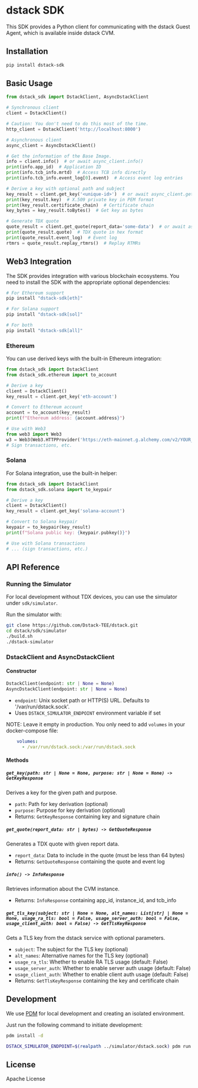 # dstack SDK

This SDK provides a Python client for communicating with the dstack Guest Agent, which is available inside dstack CVM.

## Installation

```bash
pip install dstack-sdk
```

## Basic Usage

```python
from dstack_sdk import DstackClient, AsyncDstackClient

# Synchronous client
client = DstackClient()

# Caution: You don't need to do this most of the time.
http_client = DstackClient('http://localhost:8000')

# Asynchronous client
async_client = AsyncDstackClient()

# Get the information of the Base Image.
info = client.info()  # or await async_client.info()
print(info.app_id)  # Application ID
print(info.tcb_info.mrtd)  # Access TCB info directly
print(info.tcb_info.event_log[0].event)  # Access event log entries

# Derive a key with optional path and subject
key_result = client.get_key('<unique-id>')  # or await async_client.get_key('<unique-id>')
print(key_result.key)  # X.509 private key in PEM format
print(key_result.certificate_chain)  # Certificate chain
key_bytes = key_result.toBytes()  # Get key as bytes

# Generate TDX quote
quote_result = client.get_quote(report_data='some-data')  # or await async_client.get_quote(report_data='some-data')
print(quote_result.quote)  # TDX quote in hex format
print(quote_result.event_log)  # Event log
rtmrs = quote_result.replay_rtmrs()  # Replay RTMRs
```

## Web3 Integration

The SDK provides integration with various blockchain ecosystems. You need to install the SDK with the appropriate optional dependencies:

```bash
# For Ethereum support
pip install "dstack-sdk[eth]"

# For Solana support
pip install "dstack-sdk[sol]"

# For both
pip install "dstack-sdk[all]"
```

### Ethereum

You can use derived keys with the built-in Ethereum integration:

```python
from dstack_sdk import DstackClient
from dstack_sdk.ethereum import to_account

# Derive a key
client = DstackClient()
key_result = client.get_key('eth-account')

# Convert to Ethereum account
account = to_account(key_result)
print(f"Ethereum address: {account.address}")

# Use with Web3
from web3 import Web3
w3 = Web3(Web3.HTTPProvider('https://eth-mainnet.g.alchemy.com/v2/YOUR_API_KEY'))
# Sign transactions, etc.
```

### Solana

For Solana integration, use the built-in helper:

```python
from dstack_sdk import DstackClient
from dstack_sdk.solana import to_keypair

# Derive a key
client = DstackClient()
key_result = client.get_key('solana-account')

# Convert to Solana keypair
keypair = to_keypair(key_result)
print(f"Solana public key: {keypair.pubkey()}")

# Use with Solana transactions
# ... (sign transactions, etc.)
```

## API Reference

### Running the Simulator

For local development without TDX devices, you can use the simulator under `sdk/simulator`.

Run the simulator with:

```bash
git clone https://github.com/Dstack-TEE/dstack.git
cd dstack/sdk/simulator
./build.sh
./dstack-simulator
```

### DstackClient and AsyncDstackClient

#### Constructor
```python
DstackClient(endpoint: str | None = None)
AsyncDstackClient(endpoint: str | None = None)
```
- `endpoint`: Unix socket path or HTTP(S) URL. Defaults to '/var/run/dstack.sock'.
- Uses `DSTACK_SIMULATOR_ENDPOINT` environment variable if set

NOTE: Leave it empty in production. You only need to add `volumes` in your docker-compose file:

```yaml
    volumes:
      - /var/run/dstack.sock:/var/run/dstack.sock
```

#### Methods
##### `get_key(path: str | None = None, purpose: str | None = None) -> GetKeyResponse`

Derives a key for the given path and purpose.

- `path`: Path for key derivation (optional)
- `purpose`: Purpose for key derivation (optional)
- Returns: `GetKeyResponse` containing key and signature chain

##### `get_quote(report_data: str | bytes) -> GetQuoteResponse`

Generates a TDX quote with given report data.

- `report_data`: Data to include in the quote (must be less than 64 bytes)
- Returns: `GetQuoteResponse` containing the quote and event log

##### `info() -> InfoResponse`

Retrieves information about the CVM instance.

- Returns: `InfoResponse` containing app_id, instance_id, and tcb_info

##### `get_tls_key(subject: str | None = None, alt_names: List[str] | None = None, usage_ra_tls: bool = False, usage_server_auth: bool = False, usage_client_auth: bool = False) -> GetTlsKeyResponse`

Gets a TLS key from the dstack service with optional parameters.

- `subject`: The subject for the TLS key (optional)
- `alt_names`: Alternative names for the TLS key (optional)
- `usage_ra_tls`: Whether to enable RA TLS usage (default: False)
- `usage_server_auth`: Whether to enable server auth usage (default: False)
- `usage_client_auth`: Whether to enable client auth usage (default: False)
- Returns: `GetTlsKeyResponse` containing the key and certificate chain


## Development

We use [PDM](https://pdm-project.org/en/latest/) for local development and creating an isolated environment.

Just run the following command to initiate development:

```bash
pdm install -d
```

```bash
DSTACK_SIMULATOR_ENDPOINT=$(realpath ../simulator/dstack.sock) pdm run pytest
```

## License

Apache License

